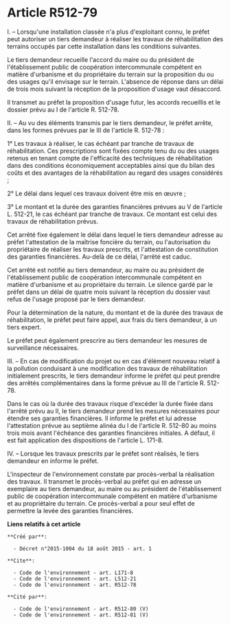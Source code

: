 # Article R512-79

I. – Lorsqu'une installation classée n'a plus d'exploitant connu, le préfet peut autoriser un tiers demandeur à réaliser les
travaux de réhabilitation des terrains occupés par cette installation dans les conditions suivantes.

Le tiers demandeur recueille l'accord du maire ou du président de l'établissement public de coopération intercommunale
compétent en matière d'urbanisme et du propriétaire du terrain sur la proposition du ou des usages qu'il envisage sur le
terrain. L'absence de réponse dans un délai de trois mois suivant la réception de la proposition d'usage vaut désaccord.

Il transmet au préfet la proposition d'usage futur, les accords recueillis et le dossier prévu au I de l'article R. 512-78.

II. – Au vu des éléments transmis par le tiers demandeur, le préfet arrête, dans les formes prévues par le III de l'article
R. 512-78 :

1° Les travaux à réaliser, le cas échéant par tranche de travaux de réhabilitation. Ces prescriptions sont fixées compte tenu
du ou des usages retenus en tenant compte de l'efficacité des techniques de réhabilitation dans des conditions économiquement
acceptables ainsi que du bilan des coûts et des avantages de la réhabilitation au regard des usages considérés ;

2° Le délai dans lequel ces travaux doivent être mis en œuvre ;

3° Le montant et la durée des garanties financières prévues au V de l'article L. 512-21, le cas échéant par tranche de
travaux. Ce montant est celui des travaux de réhabilitation prévus.

Cet arrêté fixe également le délai dans lequel le tiers demandeur adresse au préfet l'attestation de la maîtrise foncière du
terrain, ou l'autorisation du propriétaire de réaliser les travaux prescrits, et l'attestation de constitution des garanties
financières. Au-delà de ce délai, l'arrêté est caduc.

Cet arrêté est notifié au tiers demandeur, au maire ou au président de l'établissement public de coopération intercommunale
compétent en matière d'urbanisme et au propriétaire du terrain. Le silence gardé par le préfet dans un délai de quatre mois
suivant la réception du dossier vaut refus de l'usage proposé par le tiers demandeur.

Pour la détermination de la nature, du montant et de la durée des travaux de réhabilitation, le préfet peut faire appel, aux
frais du tiers demandeur, à un tiers expert.

Le préfet peut également prescrire au tiers demandeur les mesures de surveillance nécessaires.

III. – En cas de modification du projet ou en cas d'élément nouveau relatif à la pollution conduisant à une modification des
travaux de réhabilitation initialement prescrits, le tiers demandeur informe le préfet qui peut prendre des arrêtés
complémentaires dans la forme prévue au III de l'article R. 512-78.

Dans le cas où la durée des travaux risque d'excéder la durée fixée dans l'arrêté prévu au II, le tiers demandeur prend les
mesures nécessaires pour étendre ses garanties financières. Il informe le préfet et lui adresse l'attestation prévue au
septième alinéa du I de l'article R. 512-80 au moins trois mois avant l'échéance des garanties financières initiales. A
défaut, il est fait application des dispositions de l'article L. 171-8.

IV. – Lorsque les travaux prescrits par le préfet sont réalisés, le tiers demandeur en informe le préfet.

L'inspecteur de l'environnement constate par procès-verbal la réalisation des travaux. Il transmet le procès-verbal au préfet
qui en adresse un exemplaire au tiers demandeur, au maire ou au président de l'établissement public de coopération
intercommunale compétent en matière d'urbanisme et au propriétaire du terrain. Ce procès-verbal a pour seul effet de
permettre la levée des garanties financières.

**Liens relatifs à cet article**

	**Créé par**:

	  - Décret n°2015-1004 du 18 août 2015 - art. 1

	**Cite**:

	  - Code de l'environnement - art. L171-8
	  - Code de l'environnement - art. L512-21
	  - Code de l'environnement - art. R512-78

	**Cité par**:

	  - Code de l'environnement - art. R512-80 (V)
	  - Code de l'environnement - art. R512-81 (V)

